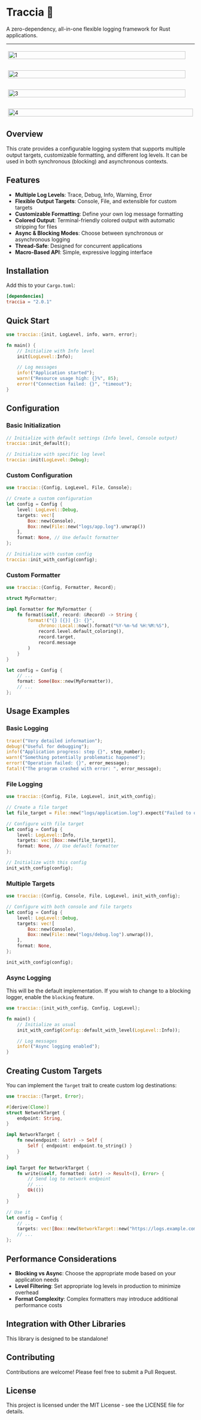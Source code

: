 # Traccia 📝

A zero-dependency, all-in-one flexible logging framework for Rust applications.

---

<div style="display: flex; flex-wrap: wrap; gap: 20px;">
  <div style="flex: 1 1 calc(50% - 10px); padding: 5px;">
    <img src="docs/1.png" alt="1" style="width: 100%;">
  </div>
  <hr />
  <div style="flex: 1 1 calc(50% - 10px); padding: 5px;">
    <img src="docs/2.png" alt="2" style="width: 100%;">
  </div>
  <hr />
  <div style="flex: 1 1 calc(50% - 10px); padding: 5px;">
    <img src="docs/3.png" alt="3" style="width: 100%;">
  </div>
  <hr />
  <div style="flex: 1 1 calc(50% - 10px); padding: 5px;">
    <img src="docs/4.png" alt="4" style="width: 100%;">
  </div>
</div>

## Overview

This crate provides a configurable logging system that supports multiple output targets, customizable formatting, and different log levels. It can be used in both synchronous (blocking) and asynchronous contexts.

## Features

- **Multiple Log Levels**: Trace, Debug, Info, Warning, Error
- **Flexible Output Targets**: Console, File, and extensible for custom targets
- **Customizable Formatting**: Define your own log message formatting
- **Colored Output**: Terminal-friendly colored output with automatic stripping for files
- **Async & Blocking Modes**: Choose between synchronous or asynchronous logging
- **Thread-Safe**: Designed for concurrent applications
- **Macro-Based API**: Simple, expressive logging interface

## Installation

Add this to your `Cargo.toml`:

```toml
[dependencies]
traccia = "2.0.1"
```

## Quick Start

```rust
use traccia::{init, LogLevel, info, warn, error};

fn main() {
    // Initialize with Info level
    init(LogLevel::Info);

    // Log messages
    info!("Application started");
    warn!("Resource usage high: {}%", 85);
    error!("Connection failed: {}", "timeout");
}
```

## Configuration

### Basic Initialization

```rust
// Initialize with default settings (Info level, Console output)
traccia::init_default();

// Initialize with specific log level
traccia::init(LogLevel::Debug);
```

### Custom Configuration

```rust
use traccia::{Config, LogLevel, File, Console};

// Create a custom configuration
let config = Config {
    level: LogLevel::Debug,
    targets: vec![
        Box::new(Console),
        Box::new(File::new("logs/app.log").unwrap())
    ],
    format: None, // Use default formatter
};

// Initialize with custom config
traccia::init_with_config(config);
```

### Custom Formatter

```rust
use traccia::{Config, Formatter, Record};

struct MyFormatter;

impl Formatter for MyFormatter {
    fn format(&self, record: &Record) -> String {
        format!("{} [{}] {}: {}",
            chrono::Local::now().format("%Y-%m-%d %H:%M:%S"),
            record.level.default_coloring(),
            record.target,
            record.message
        )
    }
}

let config = Config {
    // ...
    format: Some(Box::new(MyFormatter)),
    // ...
};
```

## Usage Examples

### Basic Logging

```rust
trace!("Very detailed information");
debug!("Useful for debugging");
info!("Application progress: step {}", step_number);
warn!("Something potentially problematic happened");
error!("Operation failed: {}", error_message);
fatal!("The program crashed with error: ", error_message);
```

### File Logging

```rust
use traccia::{Config, File, LogLevel, init_with_config};

// Create a file target
let file_target = File::new("logs/application.log").expect("Failed to open log file");

// Configure with file target
let config = Config {
    level: LogLevel::Info,
    targets: vec![Box::new(file_target)],
    format: None, // Use default formatter
};

// Initialize with this config
init_with_config(config);
```

### Multiple Targets

```rust
use traccia::{Config, Console, File, LogLevel, init_with_config};

// Configure with both console and file targets
let config = Config {
    level: LogLevel::Debug,
    targets: vec![
        Box::new(Console),
        Box::new(File::new("logs/debug.log").unwrap()),
    ],
    format: None,
};

init_with_config(config);
```

### Async Logging

This will be the default implementation.
If you wish to change to a blocking logger,
enable the `blocking` feature.

```rust
use traccia::{init_with_config, Config, LogLevel};

fn main() {
    // Initialize as usual
    init_with_config(Config::default_with_level(LogLevel::Info));

    // Log messages
    info!("Async logging enabled");
}
```

## Creating Custom Targets

You can implement the `Target` trait to create custom log destinations:

```rust
use traccia::{Target, Error};

#[derive(Clone)]
struct NetworkTarget {
    endpoint: String,
}

impl NetworkTarget {
    fn new(endpoint: &str) -> Self {
        Self { endpoint: endpoint.to_string() }
    }
}

impl Target for NetworkTarget {
    fn write(&self, formatted: &str) -> Result<(), Error> {
        // Send log to network endpoint
        // ...
        Ok(())
    }
}

// Use it
let config = Config {
    // ...
    targets: vec![Box::new(NetworkTarget::new("https://logs.example.com"))],
    // ...
};
```

## Performance Considerations

- **Blocking vs Async**: Choose the appropriate mode based on your application needs
- **Level Filtering**: Set appropriate log levels in production to minimize overhead
- **Format Complexity**: Complex formatters may introduce additional performance costs

## Integration with Other Libraries

This library is designed to be standalone!

## Contributing

Contributions are welcome! Please feel free to submit a Pull Request.

## License

This project is licensed under the MIT License - see the LICENSE file for details.
